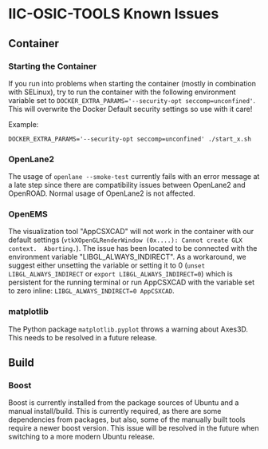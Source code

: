 # IIC-OSIC-TOOLS Known Issues

## Container

### Starting the Container

If you run into problems when starting the container (mostly in combination with SELinux), try to run the container with the following environment variable set to `DOCKER_EXTRA_PARAMS='--security-opt seccomp=unconfined'`. This will overwrite the Docker Default security settings so use with it care!

Example:

```DOCKER_EXTRA_PARAMS='--security-opt seccomp=unconfined' ./start_x.sh```

### OpenLane2

The usage of `openlane --smoke-test` currently fails with an error message at a late step since there are compatibility issues between OpenLane2 and OpenROAD. Normal usage of OpenLane2 is not affected.

### OpenEMS

The visualization tool "AppCSXCAD" will not work in the container with our default settings (`vtkXOpenGLRenderWindow (0x....): Cannot create GLX context.  Aborting.`). The issue has been located to be connected with the environment variable "LIBGL_ALWAYS_INDIRECT". As a workaround, we suggest either unsetting the variable or setting it to 0 (`unset LIBGL_ALWAYS_INDIRECT` or `export LIBGL_ALWAYS_INDIRECT=0`) which is persistent for the running terminal or run AppCSXCAD with the variable set to zero inline: `LIBGL_ALWAYS_INDIRECT=0 AppCSXCAD`.

### matplotlib

The Python package `matplotlib.pyplot` throws a warning about Axes3D. This needs to be resolved in a future release.

## Build

### Boost

Boost is currently installed from the package sources of Ubuntu and a manual install/build. This is currently required, as there are some dependencies from packages, but also, some of the manually built tools require a newer boost version. This issue will be resolved in the future when switching to a more modern Ubuntu release.
